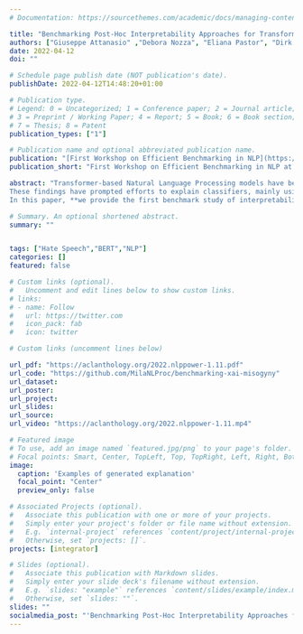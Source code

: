 ```yaml
---
# Documentation: https://sourcethemes.com/academic/docs/managing-content/

title: "Benchmarking Post-Hoc Interpretability Approaches for Transformer-based Misogyny Detection"
authors: ["Giuseppe Attanasio" ,"Debora Nozza", "Eliana Pastor", "Dirk Hovy"]
date: 2022-04-12
doi: ""

# Schedule page publish date (NOT publication's date).
publishDate: 2022-04-12T14:48:20+01:00

# Publication type.
# Legend: 0 = Uncategorized; 1 = Conference paper; 2 = Journal article;
# 3 = Preprint / Working Paper; 4 = Report; 5 = Book; 6 = Book section;
# 7 = Thesis; 8 = Patent
publication_types: ["1"]

# Publication name and optional abbreviated publication name.
publication: "[First Workshop on Efficient Benchmarking in NLP](https://nlp-power.github.io/)"
publication_short: "First Workshop on Efficient Benchmarking in NLP at ACL 2022"

abstract: "Transformer-based Natural Language Processing models have become the standard for hate speech detection. However, the unconscious use of these techniques for such a critical task comes with negative consequences. Various works have demonstrated that hate speech classifiers are biased.
These findings have prompted efforts to explain classifiers, mainly using attribution methods.
In this paper, **we provide the first benchmark study of interpretability approaches for hate speech detection**. We cover four post-hoc token attribution approaches to explain the predictions of Transformer-based misogyny classifiers in English and Italian. Further, we compare generated attributions to attention analysis.  We find that only two algorithms provide faithful explanations aligned with human expectations. Gradient-based methods and attention, however, show inconsistent outputs, making their value for explanations questionable for hate speech detection tasks."

# Summary. An optional shortened abstract.
summary: ""


tags: ["Hate Speech","BERT","NLP"]
categories: []
featured: false

# Custom links (optional).
#   Uncomment and edit lines below to show custom links.
# links:
# - name: Follow
#   url: https://twitter.com
#   icon_pack: fab
#   icon: twitter

# Custom links (uncomment lines below)

url_pdf: "https://aclanthology.org/2022.nlppower-1.11.pdf"
url_code: "https://github.com/MilaNLProc/benchmarking-xai-misogyny"
url_dataset:
url_poster:
url_project:
url_slides:
url_source:
url_video: "https://aclanthology.org/2022.nlppower-1.11.mp4"

# Featured image
# To use, add an image named `featured.jpg/png` to your page's folder.
# Focal points: Smart, Center, TopLeft, Top, TopRight, Left, Right, BottomLeft, Bottom, BottomRight.
image:
  caption: 'Examples of generated explanation'
  focal_point: "Center"
  preview_only: false

# Associated Projects (optional).
#   Associate this publication with one or more of your projects.
#   Simply enter your project's folder or file name without extension.
#   E.g. `internal-project` references `content/project/internal-project/index.md`.
#   Otherwise, set `projects: []`.
projects: [integrator]

# Slides (optional).
#   Associate this publication with Markdown slides.
#   Simply enter your slide deck's filename without extension.
#   E.g. `slides: "example"` references `content/slides/example/index.md`.
#   Otherwise, set `slides: ""`.
slides: ""
socialmedia_post: "'Benchmarking Post-Hoc Interpretability Approaches for Transformer-based Misogyny Detection' - Attanasio et al. Explores reliability of interpretability in hate speech detection."
---
```

